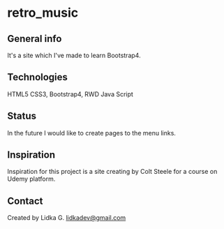# retro_music

## General info
It's a site which I've made to learn Bootstrap4.

## Technologies
HTML5
CSS3, Bootstrap4, RWD
Java Script

## Status
In the future I would like to create pages to the menu links.

## Inspiration
Inspiration for this project is a site creating by Colt Steele for a course on Udemy platform.

## Contact
Created by Lidka G. lidkadev@gmail.com
